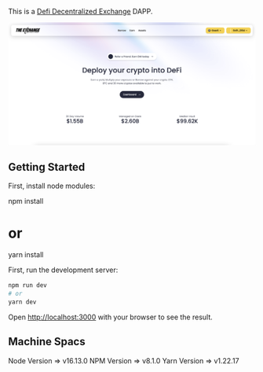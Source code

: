 This is a [Defi Decentralized Exchange](https://jonsan-exchange.netlify.app) DAPP.

![](Jonsan_Exchange.png)

## Getting Started

First, install node modules:

npm install

# or

yarn install

First, run the development server:

```bash
npm run dev
# or
yarn dev
```

Open [http://localhost:3000](http://localhost:3000) with your browser to see the result.

## Machine Spacs

Node Version => v16.13.0
NPM Version => v8.1.0
Yarn Version => v1.22.17
